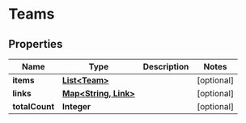 

# Teams


## Properties

| Name | Type | Description | Notes |
|------------ | ------------- | ------------- | -------------|
|**items** | [**List&lt;Team&gt;**](Team.md) |  |  [optional] |
|**links** | [**Map&lt;String, Link&gt;**](Link.md) |  |  [optional] |
|**totalCount** | **Integer** |  |  [optional] |



